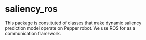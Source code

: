 # saliency_ros
This package is constituted of classes that make dynamic saliency prediction model operate on Pepper robot. We use ROS for as a communication framework. 
